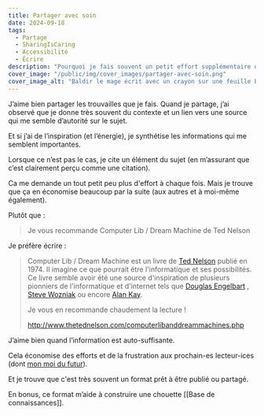 ```yaml
---
title: Partager avec soin
date: 2024-09-18
tags:
  - Partage
  - SharingIsCaring
  - Accessibilité
  - Écrire
description: "Pourquoi je fais souvent un petit effort supplémentaire quand je partage un lien ?"
cover_image: "/public/img/cover_images/partager-avec-soin.png"
cover_image_alt: "Baldir le mage écrit avec un crayon sur une feuille blanche"
---
```


J’aime bien partager les trouvailles que je fais.
Quand je partage, j’ai observé que je donne très souvent du contexte et un lien vers une source qui me semble d’autorité sur le sujet.

Et si j’ai de l’inspiration (et l’énergie), je synthétise les informations qui me semblent importantes.

Lorsque ce n’est pas le cas, je cite un élément du sujet (en m’assurant que c’est clairement perçu comme une citation).

Ca me demande un tout petit peu plus d'effort à chaque fois. Mais je trouve que ça en économise beaucoup par la suite (aux autres et à moi-même également).

Plutôt que : 

> Je vous recommande Computer Lib / Dream Machine de Ted Nelson

Je préfère écrire : 

> Computer Lib / Dream Machine est un livre de [Ted Nelson](https://fr.wikipedia.org/wiki/Ted_Nelson) publié en 1974. Il imagine ce que pourrait être l'informatique et ses possibilités. 
> Ce livre semble avoir été une source d'inspiration de plusieurs pionniers de l'informatique et d'internet tels que [Douglas Engelbart](https://fr.wikipedia.org/wiki/Douglas_Engelbart) , [Steve Wozniak](https://fr.wikipedia.org/wiki/Steve_Wozniak) ou encore [Alan Kay](https://fr.wikipedia.org/wiki/Alan_Kay).
>  
> Je vous en recommande chaudement la lecture !
> 
> http://www.thetednelson.com/computerlibanddreammachines.php  

J’aime bien quand l’information est auto-suffisante.

Cela économise des efforts et de la frustration aux prochain-es lecteur-ices (dont [mon moi du futur](/blog/mon-moi-du-futur)).

Et je trouve que c'est très souvent un format prêt à être publié ou partagé.

En bonus, ce format m’aide à construire une chouette [[Base de connaissances]].


